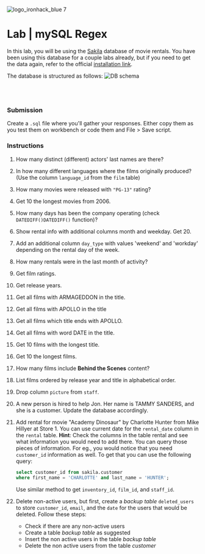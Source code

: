 ![logo_ironhack_blue 7](https://user-images.githubusercontent.com/23629340/40541063-a07a0a8a-601a-11e8-91b5-2f13e4e6b441.png)

# Lab | mySQL Regex

In this lab, you will be using the [Sakila](https://dev.mysql.com/doc/sakila/en/) database of movie rentals. You have been using this database for a couple labs already, but if you need to get the data again, refer to the official [installation link](https://dev.mysql.com/doc/sakila/en/sakila-installation.html).

The database is structured as follows:
![DB schema](https://education-team-2020.s3-eu-west-1.amazonaws.com/data-analytics/database-sakila-schema.png)

<br><br>

### Submission

Create a `.sql` file where you'll gather your responses. Either copy them as you test them on workbench or code them and File > Save script.

### Instructions

1. How many distinct (different) actors' last names are there?
2. In how many different languages where the films originally produced? (Use the column `language_id` from the `film` table)
3. How many movies were released with `"PG-13"` rating?
4. Get 10 the longest movies from 2006.
5. How many days has been the company operating (check `DATEDIFF()DATEDIFF()` function)?
6. Show rental info with additional columns month and weekday. Get 20.
7. Add an additional column `day_type` with values 'weekend' and 'workday' depending on the rental day of the week.
8. How many rentals were in the last month of activity?
9. Get film ratings.
10. Get release years.
11. Get all films with ARMAGEDDON in the title.
12. Get all films with APOLLO in the title
13. Get all films which title ends with APOLLO.
14. Get all films with word DATE in the title.
15. Get 10 films with the longest title.
16. Get 10 the longest films.
17. How many films include **Behind the Scenes** content?
18. List films ordered by release year and title in alphabetical order.

19. Drop column `picture` from `staff`.
20. A new person is hired to help Jon. Her name is TAMMY SANDERS, and she is a customer. Update the database accordingly.
21. Add rental for movie "Academy Dinosaur" by Charlotte Hunter from Mike Hillyer at Store 1. You can use current date for the `rental_date` column in the `rental` table.
    **Hint**: Check the columns in the table rental and see what information you would need to add there. You can query those pieces of information. For eg., you would notice that you need `customer_id` information as well. To get that you can use the following query:

    ```sql
    select customer_id from sakila.customer
    where first_name = 'CHARLOTTE' and last_name = 'HUNTER';
    ```

    Use similar method to get `inventory_id`, `film_id`, and `staff_id`.

22. Delete non-active users, but first, create a _backup table_ `deleted_users` to store `customer_id`, `email`, and the `date` for the users that would be deleted. Follow these steps:

    - Check if there are any non-active users
    - Create a table _backup table_ as suggested
    - Insert the non active users in the table _backup table_
    - Delete the non active users from the table _customer_
